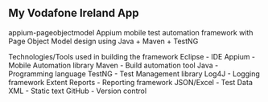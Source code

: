 My Vodafone Ireland App
------------------------
appium-pageobjectmodel
Appium mobile test automation framework with Page Object Model design using Java + Maven + TestNG

Technologies/Tools used in building the framework
Eclipse - IDE
Appium - Mobile Automation library
Maven - Build automation tool
Java - Programming language
TestNG - Test Management library
Log4J - Logging framework
Extent Reports - Reporting framework
JSON/Excel - Test Data
XML - Static text
GitHub - Version control
